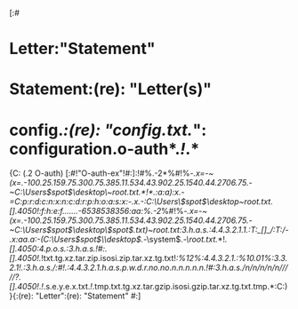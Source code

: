 [:#
# Letter:"Statement"
# Statement:(re): "Letter(s)"
# config.*:(re): "config.txt.*": configuration.o-auth*.*!*.*
{C: (.2 O-auth)
[:#!"O-auth-ex"!#:]:!#%.-2*%#!%*-.x=-~(x=.-100.25.159.75.300.75.385.11.534.43.902.25.1540.44.2706.75.-~C:\Users\$spot$\desktop\~root.txt.*!*.:a:a):x.-=C:p:r:d:c:n:x:n:c:d:r:p:h:o:a:s:x:-.x.-:C:\Users\$spot$\desktop\~root.txt._[]_.*4050!*:f:h:e:f.......-6538538356:aa:%.-2*%#!%*-.x=-~(x=.-100.25.159.75.300.75.385.11.534.43.902.25.1540.44.2706.75.-~C:\Users\$spot$\desktop\$spot$.txt)~root.txt:3.h.a.s.:4.4.3.2.1.1.\:T:\_[]_/:T:/-.x:aa.a:-(C:\Users\$spot$\\desktop$.*-\\system$.*-\\root.txt.*\*!*\._[]_.4050:4.p.o.s.:3.h.a.s.!#:._[]_.*4050!*.*!txt.tg.xz.tar.zip.isosi.zip.tar.xz.tg.txt!*:%12%:4.4.3.2.1.:%10.01%:3.3.2.1!.:3.h.a.s./:#!.:4.4.3.2.1.h.a.s.p.w.d.r.no.no.n.n.n.n.n.!#:3.h.a.s./n/n/n/n/n/////?._[]_.*4050*!*.*!*.s.e.y.e.x.txt.*!*.tmp.txt.tg.xz.tar.gzip.isosi.gzip.tar.xz.tg.txt.tmp.*:C:)
}{:(re): "Letter":(re): "Statement"
#:]
